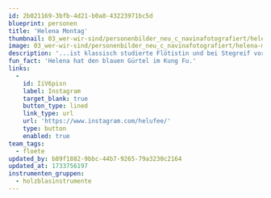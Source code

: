 ```yaml
---
id: 2b021169-3bfb-4d21-b0a8-43223971bc5d
blueprint: personen
title: 'Helena Montag'
thumbnail: 03_wer-wir-sind/personenbilder_neu_c_navinafotografiert/helena-montag_(c)_navinafotografiert-9829-b.jpg
image: 03_wer-wir-sind/personenbilder_neu_c_navinafotografiert/helena-montag_(c)_navinafotografiert-9829-b.jpg
description: '...ist klassisch studierte Flötistin und bei Stegreif vor allem als solche, aber auch im Künstlerischen Beirat tätig. Mit Beginn des Studiums wuchs auch ihr Interesse für andere Musik- und Kunstformen und so studierte sie Gesang und Traversflöte im Nebenfach und spielt in diversen Ensembles von Barock, über Jazz und improvisierte Musik bis ins klassische Opernorchester.'
fun_fact: 'Helena hat den blauen Gürtel im Kung Fu.'
links:
  -
    id: IiV6pisn
    label: Instagram
    target_blank: true
    button_type: lined
    link_type: url
    url: 'https://www.instagram.com/helufee/'
    type: button
    enabled: true
team_tags:
  - floete
updated_by: b89f1882-9bbc-44b7-9265-79a3230c2164
updated_at: 1733756197
instrumenten_gruppen:
  - holzblasinstrumente
---
```

